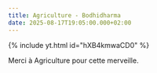```yaml
---
title: Agriculture - Bodhidharma
date: 2025-08-17T19:05:00.000+02:00
---
```



{% include yt.html id="hXB4kmwaCD0" %}

Merci à Agriculture pour cette merveille.
